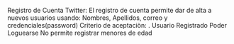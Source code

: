 

Registro de Cuenta Twitter:
El registro de cuenta permite dar de alta a nuevos usuarios usando:
Nombres, Apellidos, correo y credenciales(password)
Criterio de aceptaciòn:
 .          Usuario Registrado
Poder Loguearse
No permite registrar menores de edad
